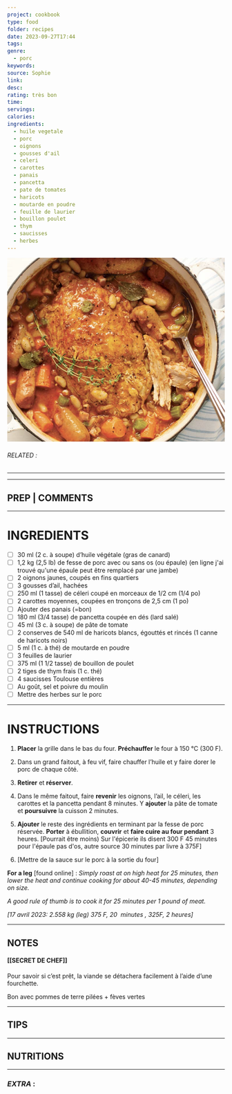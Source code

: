 ```yaml
---
project: cookbook
type: food
folder: recipes
date: 2023-09-27T17:44
tags: 
genre:
  - porc
keywords: 
source: Sophie
link: 
desc: 
rating: très bon
time: 
servings: 
calories: 
ingredients:
  - huile vegetale
  - porc
  - oignons
  - gousses d'ail
  - celeri
  - carottes
  - panais
  - pancetta
  - pate de tomates
  - haricots
  - moutarde en poudre
  - feuille de laurier
  - bouillon poulet
  - thym
  - saucisses
  - herbes
---
```


![IMAGE](image_457.png)
###### *RELATED* : 
---


---
## PREP | COMMENTS



---
# INGREDIENTS

- [ ] 30 ml (2 c. à soupe) d’huile végétale (gras de canard)
- [ ] 1,2 kg (2,5 lb) de fesse de porc avec ou sans os (ou épaule) (en ligne j'ai trouvé qu'une épaule peut être remplacé par une jambe)
- [ ] 2 oignons jaunes, coupés en fins quartiers
- [ ] 3 gousses d’ail, hachées
- [ ] 250 ml (1 tasse) de céleri coupé en morceaux de 1/2 cm (1/4 po)
- [ ] 2 carottes moyennes, coupées en tronçons de 2,5 cm (1 po)
- [ ] Ajouter des panais (=bon)
- [ ] 180 ml (3/4 tasse) de pancetta coupée en dés (lard salé)
- [ ] 45 ml (3 c. à soupe) de pâte de tomate
- [ ] 2 conserves de 540 ml de haricots blancs, égouttés et rincés (1 canne de haricots noirs)
- [ ] 5 ml (1 c. à thé) de moutarde en poudre
- [ ] 3 feuilles de laurier
- [ ] 375 ml (1 1/2 tasse) de bouillon de poulet
- [ ] 2 tiges de thym frais (1 c. thé)
- [ ] 4 saucisses Toulouse entières
- [ ] Au goût, sel et poivre du moulin
- [ ] Mettre des herbes sur le porc

---
# INSTRUCTIONS

1. **Placer** la grille dans le bas du four. **Préchauffer** le four à 150 °C (300 F).
    
2. Dans un grand faitout, à feu vif, faire chauffer l’huile et y faire dorer le porc de chaque côté.
    
3. **Retirer** et **réserver**.
    
4. Dans le même faitout, faire **revenir** les oignons, l’ail, le céleri, les carottes et la pancetta pendant 8 minutes. Y **ajouter** la pâte de tomate et **poursuivre** la cuisson 2 minutes.
    
5. **Ajouter** le reste des ingrédients en terminant par la fesse de porc réservée. **Porter** à ébullition, **couvrir** et **faire cuire au four pendant** 3 heures. [Pourrait être moins) Sur l'épicerie ils disent 300 F 45 minutes pour l'épaule pas d'os, autre source 30 minutes par livre à 375F]
    
6. [Mettre de la sauce sur le porc à la sortie du four]

**For a leg** [found online] : _Simply roast at on high heat for 25 minutes, then lower the heat and continue cooking for about 40-45 minutes, depending on size._ 

_A good rule of thumb is to cook it for 25 minutes per 1 pound of meat._

_[17 avril 2023: 2.558 kg (leg) 375 F, 20  minutes , 325F, 2 heures]_

---
## NOTES

#### [[SECRET DE CHEF]]

Pour savoir si c’est prêt, la viande se détachera facilement à l’aide d’une fourchette.

Bon avec pommes de terre pilées + fèves vertes

---
## TIPS



---
## NUTRITIONS



---
### *EXTRA* :



